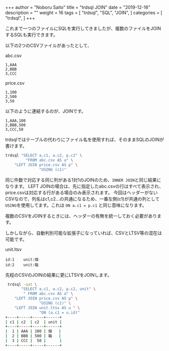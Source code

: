 +++
author = "Noboru Saito"
title = "trdsql JOIN"
date = "2019-12-16"
description = ""
weight = 16
tags = [
    "trdsql",
    "SQL",
	"JOIN",
]
categories = [
    "trdsql",
]
+++

これまで一つのファイルにSQLを実行してきましたが、複数のファイルをJOINするSQLも実行できます。

以下の2つのCSVファイルがあったとして、

abc.csv
```CSV
1,AAA
2,BBB
3,CCC
```

price.csv
```CSV
1,100
2,500
3,50
```

以下のように連結するのが、JOINです。

```CSV
1,AAA,100
2,BBB,500
3,CCC,50
```

trdsqlではテーブルの代わりにファイル名を使用すれば、そのままSQLのJOINが書けます。

```sh
trdsql "SELECT a.c1, a.c2, p.c2" \
         "FROM abc.csv AS a" \
    "LEFT JOIN price.csv AS p" \
               "USING (c1)"
```

同じ件数で対応する同じ列がある1対1のJOINのため、`INNER JOIN`と同じ結果になります。
LEFT JOINの場合は、先に指定したabc.csvの行はすべて表示され、price.csvは対応する行がある場合のみ表示されます。
今回はヘッダーがないCSVなので、列名はc1,c2...の共通になるため、一番左側(c1)が共通の列として`USING`を使用してます。これは `ON a.c1 = p.c1` と同じ意味になります。

複数のCSVをJOINするときには、ヘッダーの有無を統一しておく必要があります。

しかしながら、自動判別可能な拡張子になっていれば、CSVとLTSV等の混在は可能です。

unit.ltsv
```LTSV
id:1	unit:個
id:2	unit:箱
```

先程のCSVのJOINの結果に更にLTSVをJOINします。

```sh
 trdsql -oat \
       "SELECT a.c1, a.c2, p.c2, unit" \
        " FROM abc.csv AS a" \
    "LEFT JOIN price.csv AS p" \
               "USING (c1)" \
    "LEFT JOIN unit.ltsv AS u " \
               "ON (a.c1 = u.id)"
+----+-----+-----+------+
| c1 | c2  | c2  | unit |
+----+-----+-----+------+
|  1 | AAA | 100 | 個   |
|  2 | BBB | 500 | 箱   |
|  3 | CCC |  50 |      |
+----+-----+-----+------+
```
